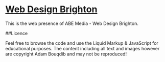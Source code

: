 [Web Design Brighton](http://abemedia.co.uk)
===================
This is the web presence of ABE Media - Web Design Brighton.

##Licence

Feel free to browse the code and use the Liquid Markup & JavaScript for educational purposes. The content including all text and images however are copyright Adam Bouqdib and may not be reproduced!
